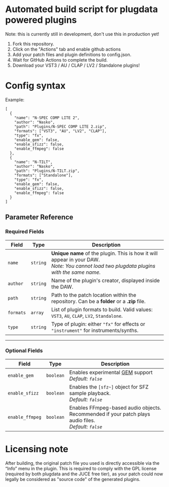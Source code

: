 # Automated build script for plugdata powered plugins

Note: this is currently still in development, don't use this in production yet!

1. Fork this repository.
2. Click on the "Actions" tab and enable github actions
3. Add your patch files and plugin definitions to config.json.
4. Wait for GitHub Actions to complete the build.
5. Download your VST3 / AU / CLAP / LV2 / Standalone plugins!


# Config syntax

Example:
```
[
  {
    "name": "N-SPEC COMP LITE 2",
    "author": "Nasko",
    "path": "Plugins/N-SPEC COMP LITE 2.zip",
    "formats": ["VST3", "AU", "LV2", "CLAP"],
    "type": "fx",
    "enable_gem": false,
    "enable_sfizz": false,
    "enable_ffmpeg": false
  },
  {
    "name": "N-TILT",
    "author": "Nasko",
    "path": "Plugins/N-TILT.zip",
    "formats": ["Standalone"],
    "type": "fx",
    "enable_gem": false,
    "enable_sfizz": false,
    "enable_ffmpeg": false
  }
]
```

## Parameter Reference

### Required Fields

| Field     | Type     | Description |
|-----------|----------|-------------|
| `name`    | `string` | **Unique name** of the plugin. This is how it will appear in your DAW. <br>_Note: You cannot load two plugdata plugins with the same name._ |
| `author`  | `string` | Name of the plugin's creator, displayed inside the DAW. |
| `path`    | `string` | Path to the patch location within the repository. Can be a **folder** or a **.zip** file. |
| `formats` | `array`  | List of plugin formats to build. Valid values: `VST3`, `AU`, `CLAP`, `LV2`, `Standalone`. |
| `type`    | `string` | Type of plugin: either `"fx"` for effects or `"instrument"` for instruments/synths. |

---

### Optional Fields

| Field           | Type      | Description |
|------------------|-----------|-------------|
| `enable_gem`     | `boolean` | Enables experimental [GEM](https://puredata.info/downloads/Gem) support <br>_Default: `false`_ |
| `enable_sfizz`   | `boolean` | Enables the `[sfz~]` object for SFZ sample playback. <br>_Default: `false`_ |
| `enable_ffmpeg`  | `boolean` | Enables FFmpeg-based audio objects. <br>Recommended if your patch plays audio files. <br>_Default: `false`_ |


# Licensing note
After building, the original patch file you used is directly accessible via the “Info” menu in the plugin. This is required to comply with the GPL license (required by both plugdata and the JUCE free tier), as your patch could now legally be considered as "source code" of the generated plugins.
